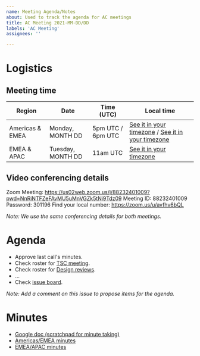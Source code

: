 ```yaml
---
name: Meeting Agenda/Notes
about: Used to track the agenda for AC meetings
title: AC Meeting 2021-MM-DD/DD
labels: 'AC Meeting'
assignees: ''

---
```


# Logistics

## Meeting time

<!--
Watch out to fix UTC times depending on daylights savings.

Currently, the Americas & EMEA meetings shifts to accomodate daylight savings.
So meetings are held:
- at 5pm UTC during the northern hemisphere summer months and
- at 6pm UTC during the northern hemisphere winter months.

The EMEA & APAC meetings do NOT change with daylight savings.
Meetings are held at 11am UTC all year round.
-->

Region | Date | Time (UTC) | Local time
-|-|-|-
Americas & EMEA | Monday, MONTH DD | <!-- summer --> 5pm UTC / <!-- winter --> 6pm UTC |  <!-- summer --> [See it in your timezone](https://www.timeanddate.com/worldclock/fixedtime.html?msg=AMP+AC+Americas%2FEMEA&iso=2021MMDDT17&ah=1) / <!-- winter --> [See it in your timezone](https://www.timeanddate.com/worldclock/fixedtime.html?msg=AMP+AC+Americas%2FEMEA&iso=2021MMDDT18&ah=1)
EMEA & APAC | Tuesday, MONTH DD | 11am UTC | [See it in your timezone](https://www.timeanddate.com/worldclock/fixedtime.html?msg=AMP+AC+EMEA%2FAPAC&iso=2021MMDDT11&ah=1)

## Video conferencing details

Zoom Meeting: https://us02web.zoom.us/j/88232401009?pwd=NnRiNTFZeFAvMU5uMnVGZk5tNi9Tdz09
Meeting ID: 88232401009
Password: 301196
Find your local number: https://zoom.us/u/avfhv6bQL

_Note: We use the same conferencing details for both meetings._

# Agenda

* Approve last call's minutes.
* Check roster for [TSC meeting](https://github.com/ampproject/meta-tsc/labels/TSC%20Meeting).
* Check roster for [Design reviews](https://github.com/ampproject/amphtml/labels/Type%3A%20Design%20Review).
* ...
* Check [issue board](https://github.com/ampproject/meta-ac/projects/2).

*Note: Add a comment on this issue to propose items for the agenda.*

# Minutes

* [Google doc (scratchpad for minute taking)](https://docs.google.com/document/d/1xCL3XpBuMVUhWfLZKOVg8K0Wtlq8P3VYwSGTpNQOQeY/edit)
* [Americas/EMEA minutes](https://github.com/ampproject/meta-ac/blob/master/meetings/2021-MM-DD.md)
* [EMEA/APAC minutes](https://github.com/ampproject/meta-ac/blob/master/meetings/2021-MM-DD.md)
